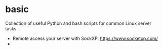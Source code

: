 # basic

Collection of useful Python and bash scripts for common Linux server tasks.

- Remote access your server with SockXP: https://www.socketxp.com/
- 
